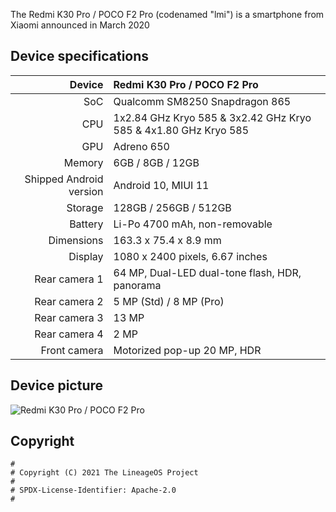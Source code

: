 The Redmi K30 Pro / POCO F2 Pro (codenamed "lmi") is a smartphone from Xiaomi announced in March 2020


## Device specifications

| Device                  | Redmi K30 Pro / POCO F2 Pro                                     |
| ----------------------: | :-------------------------------------------------------------- |
| SoC                     | Qualcomm SM8250 Snapdragon 865                                  |
| CPU                     | 1x2.84 GHz Kryo 585 & 3x2.42 GHz Kryo 585 & 4x1.80 GHz Kryo 585 |
| GPU                     | Adreno 650                                                      |
| Memory                  | 6GB / 8GB / 12GB                                                |
| Shipped Android version | Android 10, MIUI 11                                             |
| Storage                 | 128GB / 256GB / 512GB                                           |
| Battery                 | Li-Po 4700 mAh, non-removable                                   |
| Dimensions              | 163.3 x 75.4 x 8.9 mm                                           |
| Display                 | 1080 x 2400 pixels, 6.67 inches                                 |
| Rear camera 1           | 64 MP, Dual-LED dual-tone flash, HDR, panorama                  |
| Rear camera 2           | 5 MP (Std) / 8 MP (Pro)                                         |
| Rear camera 3           | 13 MP                                                           |
| Rear camera 4           | 2 MP                                                            |
| Front camera            | Motorized pop-up 20 MP, HDR                                     |


## Device picture

![Redmi K30 Pro / POCO F2 Pro](https://cdn.cnbj1.fds.api.mi-img.com/mi-mall/46f95bd552fa134820a7daea19e507ef.png)


## Copyright

```
#
# Copyright (C) 2021 The LineageOS Project
#
# SPDX-License-Identifier: Apache-2.0
#
